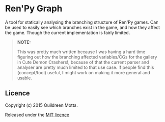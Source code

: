 Ren'Py Graph
============

A tool for statically analysing the branching structure of Ren'Py games. Can be
used to easily see which branches exist in the game, and how they affect the
game. Though the current implementation is fairly limited.

> **NOTE:**
>
> This was pretty much written because I was having a hard time figuring out how
> the branching affected variables/CGs for the gallery in Cute Demon Crashers!,
> because of that the current parser and analyser are pretty much limited to
> that use case. If people find this (concept/tool) useful, I might work on
> making it more general and usable.


## Licence

Copyright (c) 2015 Quildreen Motta.

Released under the [MIT licence](https://github.com/robotlolita/renpy-graph/blob/master/LICENCE)

